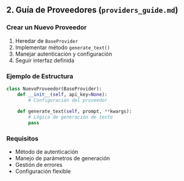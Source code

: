 ## 2. Guía de Proveedores (`providers_guide.md`)

### Crear un Nuevo Proveedor
1. Heredar de `BaseProvider`
2. Implementar método `generate_text()`
3. Manejar autenticación y configuración
4. Seguir interfaz definida

### Ejemplo de Estructura
```python
class NuevoProveedor(BaseProvider):
    def __init__(self, api_key=None):
        # Configuración del proveedor
    
    def generate_text(self, prompt, **kwargs):
        # Lógica de generación de texto
        pass
```

### Requisitos
- Método de autenticación
- Manejo de parámetros de generación
- Gestión de errores
- Configuración flexible